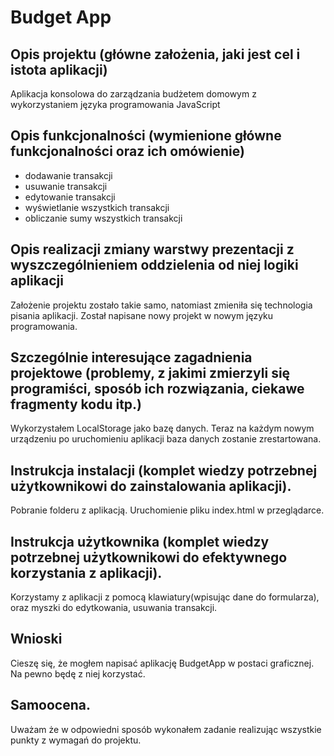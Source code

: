 # Budget App

## Opis projektu (główne założenia, jaki jest cel i istota aplikacji)
Aplikacja konsolowa do zarządzania budżetem domowym z wykorzystaniem języka programowania JavaScript

## Opis funkcjonalności (wymienione główne funkcjonalności oraz ich omówienie)
- dodawanie transakcji
- usuwanie transakcji
- edytowanie transakcji
- wyświetlanie wszystkich transakcji
- obliczanie sumy wszystkich transakcji

## Opis realizacji zmiany warstwy prezentacji z wyszczególnieniem oddzielenia od niej logiki aplikacji
Założenie projektu zostało takie samo, natomiast zmieniła się technologia pisania aplikacji. Został napisane nowy projekt w nowym języku programowania.

##  Szczególnie interesujące zagadnienia projektowe (problemy, z jakimi zmierzyli się programiści, sposób ich rozwiązania, ciekawe fragmenty kodu itp.)

Wykorzystałem LocalStorage jako bazę danych. Teraz na każdym nowym urządzeniu po uruchomieniu aplikacji baza danych zostanie zrestartowana. 

## Instrukcja instalacji (komplet wiedzy potrzebnej użytkownikowi do zainstalowania aplikacji).
Pobranie folderu z aplikacją. Uruchomienie pliku index.html w przeglądarce.
## Instrukcja użytkownika (komplet wiedzy potrzebnej użytkownikowi do efektywnego korzystania z aplikacji).
Korzystamy z aplikacji z pomocą klawiatury(wpisując dane do formularza), oraz myszki do edytkowania, usuwania transakcji.
## Wnioski
Cieszę się, że mogłem napisać aplikację BudgetApp w postaci graficznej. Na pewno będę z niej korzystać. 
## Samoocena.
Uważam że w odpowiedni sposób wykonałem zadanie realizując wszystkie punkty z wymagań do projektu. 
